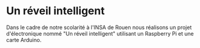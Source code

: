 Un réveil intelligent
==============
Dans le cadre de notre scolarité à l'INSA de Rouen nous réalisons un projet d'électronique nommé "Un réveil intelligent" utilisant un Raspberry Pi et une carte Arduino.
